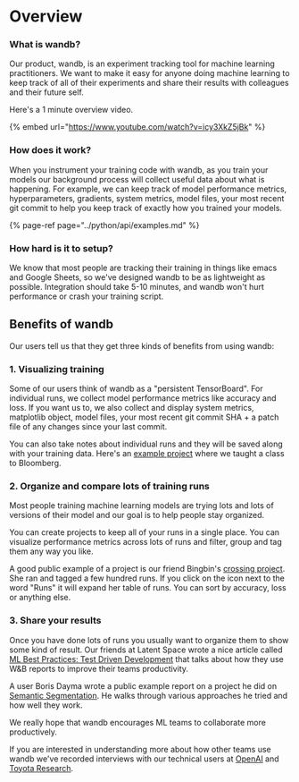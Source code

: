 # Overview

### What is wandb?

Our product, wandb, is an experiment tracking tool for machine learning practitioners. We want to make it easy for anyone doing machine learning to keep track of all of their experiments and share their results with colleagues and their future self.

Here's a 1 minute overview video.

{% embed url="https://www.youtube.com/watch?v=icy3XkZ5jBk" %}

### How does it work?

When you instrument your training code with wandb, as you train your models our background process will collect useful data about what is happening. For example, we can keep track of model performance metrics, hyperparameters, gradients, system metrics, model files, your most recent git commit to help you keep track of exactly how you trained your models.

{% page-ref page="../python/api/examples.md" %}

### How hard is it to setup?

We know that most people are tracking their training in things like emacs and Google Sheets, so we've designed wandb to be as lightweight as possible. Integration should take 5-10 minutes, and wandb won't hurt performance or crash your training script.

## Benefits of wandb

Our users tell us that they get three kinds of benefits from using wandb:

### 1. Visualizing training

Some of our users think of wandb as a "persistent TensorBoard". For individual runs, we collect model performance metrics like accuracy and loss. If you want us to, we also collect and display system metrics, matplotlib object, model files, your most recent git commit SHA + a patch file of any changes since your last commit.

You can also take notes about individual runs and they will be saved along with your training data. Here's an [example project](https://app.wandb.ai/bloomberg-class/imdb-classifier/runs/2tc2fm99/overview) where we taught a class to Bloomberg.

### 2. Organize and compare lots of training runs

Most people training machine learning models are trying lots and lots of versions of their model and our goal is to help people stay organized.

You can create projects to keep all of your runs in a single place. You can visualize performance metrics across lots of runs and filter, group and tag them any way you like.

A good public example of a project is our friend Bingbin's [crossing project](https://app.wandb.ai/bingbin/crossing?workspace=user-l2k2). She ran and tagged a few hundred runs. If you click on the icon next to the word "Runs" it will expand her table of runs. You can sort by accuracy, loss or anything else.

### 3. Share your results

Once you have done lots of runs you usually want to organize them to show some kind of result. Our friends at Latent Space wrote a nice article called [ML Best Practices: Test Driven Development](https://www.wandb.com/articles/ml-best-practices-test-driven-development) that talks about how they use W&B reports to improve their teams productivity.

A user Boris Dayma wrote a public example report on a project he did on [Semantic Segmentation](https://app.wandb.ai/borisd13/semantic-segmentation/reports?view=borisd13%2FSemantic%20Segmentation%20Report). He walks through various approaches he tried and how well they work.

We really hope that wandb encourages ML teams to collaborate more productively.

If you are interested in understanding more about how other teams use wandb we've recorded interviews with our technical users at [OpenAI](https://www.wandb.com/articles/why-experiment-tracking-is-crucial-to-openai) and [Toyota Research](https://www.youtube.com/watch?v=CaQCw-DKiO8).

